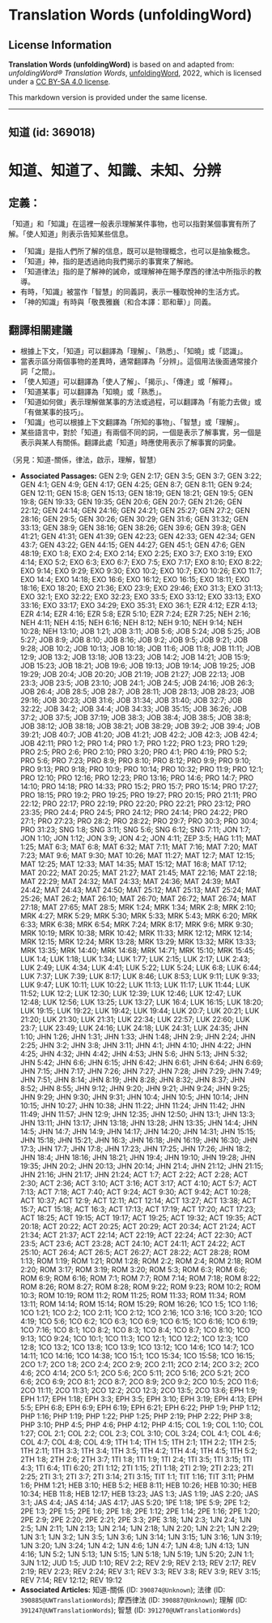 # Translation Words (unfoldingWord)

## License Information

**Translation Words (unfoldingWord)** is based on and adapted from: _unfoldingWord® Translation Words_, [unfoldingWord](https://unfoldingword.org/utw), 2022, which is licensed under a [CC BY-SA 4.0 license](https://creativecommons.org/licenses/by-sa/4.0/legalcode.en).

This markdown version is provided under the same license.



--------------------------------

## 知道 (id: 369018)

知道、知道了、知識、未知、分辨
===============

定義：
---

「知道」和「知識」在這裡一般表示理解某件事物，也可以指對某個事實有所了解。「使人知道」則表示告知某些信息。

* 「知識」是指人們所了解的信息，既可以是物理概念，也可以是抽象概念。
* 「知道」神，指的是透過祂向我們揭示的事實來了解祂。
* 「知道律法」指的是了解神的誡命，或理解神在賜予摩西的律法中所指示的教導。
* 有時，「知識」被當作「智慧」的同義詞，表示一種取悅神的生活方式。
* 「神的知識」有時與「敬畏雅巍（和合本譯：耶和華）」同義。

翻譯相關建議
------

* 根據上下文，「知道」可以翻譯為「理解」、「熟悉」、「知曉」或「認識」。
* 當表示區分兩個事物的差異時，通常翻譯為「分辨」。這個用法後面通常接介詞「之間」。
* 「使人知道」可以翻譯為「使人了解」、「揭示」、「傳達」或「解釋」。
* 「知道某事」可以翻譯為「知曉」或「熟悉」。
* 「知道如何做」表示理解做某事的方法或過程，可以翻譯為「有能力去做」或「有做某事的技巧」。
* 「知識」也可以根據上下文翻譯為「所知的事物」、「智慧」或「理解」。
* 某些語言中，對於「知道」有兩個不同的詞，一個是表示了解事實，另一個是表示與某人有關係。翻譯此處「知道」時應使用表示了解事實的詞彙。

（另見：知道\-關係，律法，啟示，理解，智慧）

* **Associated Passages:** GEN 2:9; GEN 2:17; GEN 3:5; GEN 3:7; GEN 3:22; GEN 4:1; GEN 4:9; GEN 4:17; GEN 4:25; GEN 8:7; GEN 8:11; GEN 9:24; GEN 12:11; GEN 15:8; GEN 15:13; GEN 18:19; GEN 18:21; GEN 19:5; GEN 19:8; GEN 19:33; GEN 19:35; GEN 20:6; GEN 20:7; GEN 21:26; GEN 22:12; GEN 24:14; GEN 24:16; GEN 24:21; GEN 25:27; GEN 27:2; GEN 28:16; GEN 29:5; GEN 30:26; GEN 30:29; GEN 31:6; GEN 31:32; GEN 33:13; GEN 38:9; GEN 38:16; GEN 38:26; GEN 39:6; GEN 39:8; GEN 41:21; GEN 41:31; GEN 41:39; GEN 42:23; GEN 42:33; GEN 42:34; GEN 43:7; GEN 43:22; GEN 44:15; GEN 44:27; GEN 45:1; GEN 47:6; GEN 48:19; EXO 1:8; EXO 2:4; EXO 2:14; EXO 2:25; EXO 3:7; EXO 3:19; EXO 4:14; EXO 5:2; EXO 6:3; EXO 6:7; EXO 7:5; EXO 7:17; EXO 8:10; EXO 8:22; EXO 9:14; EXO 9:29; EXO 9:30; EXO 10:2; EXO 10:7; EXO 10:26; EXO 11:7; EXO 14:4; EXO 14:18; EXO 16:6; EXO 16:12; EXO 16:15; EXO 18:11; EXO 18:16; EXO 18:20; EXO 21:36; EXO 23:9; EXO 29:46; EXO 31:3; EXO 31:13; EXO 32:1; EXO 32:22; EXO 32:23; EXO 33:5; EXO 33:12; EXO 33:13; EXO 33:16; EXO 33:17; EXO 34:29; EXO 35:31; EXO 36:1; EZR 4:12; EZR 4:13; EZR 4:14; EZR 4:16; EZR 5:8; EZR 5:10; EZR 7:24; EZR 7:25; NEH 2:16; NEH 4:11; NEH 4:15; NEH 6:16; NEH 8:12; NEH 9:10; NEH 9:14; NEH 10:28; NEH 13:10; JOB 1:21; JOB 3:11; JOB 5:6; JOB 5:24; JOB 5:25; JOB 5:27; JOB 8:9; JOB 8:10; JOB 8:16; JOB 9:2; JOB 9:5; JOB 9:21; JOB 9:28; JOB 10:2; JOB 10:13; JOB 10:18; JOB 11:6; JOB 11:8; JOB 11:11; JOB 12:9; JOB 13:2; JOB 13:18; JOB 13:23; JOB 14:2; JOB 14:21; JOB 15:9; JOB 15:23; JOB 18:21; JOB 19:6; JOB 19:13; JOB 19:14; JOB 19:25; JOB 19:29; JOB 20:4; JOB 20:20; JOB 21:19; JOB 21:27; JOB 22:13; JOB 23:3; JOB 23:5; JOB 23:10; JOB 24:1; JOB 24:5; JOB 24:16; JOB 26:3; JOB 26:4; JOB 28:5; JOB 28:7; JOB 28:11; JOB 28:13; JOB 28:23; JOB 29:16; JOB 30:23; JOB 31:6; JOB 31:34; JOB 31:40; JOB 32:7; JOB 32:22; JOB 34:2; JOB 34:4; JOB 34:33; JOB 35:15; JOB 36:26; JOB 37:2; JOB 37:5; JOB 37:19; JOB 38:3; JOB 38:4; JOB 38:5; JOB 38:8; JOB 38:12; JOB 38:18; JOB 38:21; JOB 38:29; JOB 39:2; JOB 39:4; JOB 39:21; JOB 40:7; JOB 41:20; JOB 41:21; JOB 42:2; JOB 42:3; JOB 42:4; JOB 42:11; PRO 1:2; PRO 1:4; PRO 1:7; PRO 1:22; PRO 1:23; PRO 1:29; PRO 2:5; PRO 2:6; PRO 2:10; PRO 3:20; PRO 4:1; PRO 4:19; PRO 5:2; PRO 5:6; PRO 7:23; PRO 8:9; PRO 8:10; PRO 8:12; PRO 9:9; PRO 9:10; PRO 9:13; PRO 9:18; PRO 10:9; PRO 10:14; PRO 10:32; PRO 11:9; PRO 12:1; PRO 12:10; PRO 12:16; PRO 12:23; PRO 13:16; PRO 14:6; PRO 14:7; PRO 14:10; PRO 14:18; PRO 14:33; PRO 15:2; PRO 15:7; PRO 15:14; PRO 17:27; PRO 18:15; PRO 19:2; PRO 19:25; PRO 19:27; PRO 20:15; PRO 21:11; PRO 22:12; PRO 22:17; PRO 22:19; PRO 22:20; PRO 22:21; PRO 23:12; PRO 23:35; PRO 24:4; PRO 24:5; PRO 24:12; PRO 24:14; PRO 24:22; PRO 27:1; PRO 27:23; PRO 28:2; PRO 28:22; PRO 29:7; PRO 30:3; PRO 30:4; PRO 31:23; SNG 1:8; SNG 3:11; SNG 5:6; SNG 6:12; SNG 7:11; JON 1:7; JON 1:10; JON 1:12; JON 3:9; JON 4:2; JON 4:11; ZEP 3:5; HAG 1:11; MAT 1:25; MAT 6:3; MAT 6:8; MAT 6:32; MAT 7:11; MAT 7:16; MAT 7:20; MAT 7:23; MAT 9:6; MAT 9:30; MAT 10:26; MAT 11:27; MAT 12:7; MAT 12:15; MAT 12:25; MAT 12:33; MAT 14:35; MAT 15:12; MAT 16:8; MAT 17:12; MAT 20:22; MAT 20:25; MAT 21:27; MAT 21:45; MAT 22:16; MAT 22:18; MAT 22:29; MAT 24:32; MAT 24:33; MAT 24:36; MAT 24:39; MAT 24:42; MAT 24:43; MAT 24:50; MAT 25:12; MAT 25:13; MAT 25:24; MAT 25:26; MAT 26:2; MAT 26:10; MAT 26:70; MAT 26:72; MAT 26:74; MAT 27:18; MAT 27:65; MAT 28:5; MRK 1:24; MRK 1:34; MRK 2:8; MRK 2:10; MRK 4:27; MRK 5:29; MRK 5:30; MRK 5:33; MRK 5:43; MRK 6:20; MRK 6:33; MRK 6:38; MRK 6:54; MRK 7:24; MRK 8:17; MRK 9:6; MRK 9:30; MRK 10:19; MRK 10:38; MRK 10:42; MRK 11:33; MRK 12:12; MRK 12:14; MRK 12:15; MRK 12:24; MRK 13:28; MRK 13:29; MRK 13:32; MRK 13:33; MRK 13:35; MRK 14:40; MRK 14:68; MRK 14:71; MRK 15:10; MRK 15:45; LUK 1:4; LUK 1:18; LUK 1:34; LUK 1:77; LUK 2:15; LUK 2:17; LUK 2:43; LUK 2:49; LUK 4:34; LUK 4:41; LUK 5:22; LUK 5:24; LUK 6:8; LUK 6:44; LUK 7:37; LUK 7:39; LUK 8:17; LUK 8:46; LUK 8:53; LUK 9:11; LUK 9:33; LUK 9:47; LUK 10:11; LUK 10:22; LUK 11:13; LUK 11:17; LUK 11:44; LUK 11:52; LUK 12:2; LUK 12:30; LUK 12:39; LUK 12:46; LUK 12:47; LUK 12:48; LUK 12:56; LUK 13:25; LUK 13:27; LUK 16:4; LUK 16:15; LUK 18:20; LUK 19:15; LUK 19:22; LUK 19:42; LUK 19:44; LUK 20:7; LUK 20:21; LUK 21:20; LUK 21:30; LUK 21:31; LUK 22:34; LUK 22:57; LUK 22:60; LUK 23:7; LUK 23:49; LUK 24:16; LUK 24:18; LUK 24:31; LUK 24:35; JHN 1:10; JHN 1:26; JHN 1:31; JHN 1:33; JHN 1:48; JHN 2:9; JHN 2:24; JHN 2:25; JHN 3:2; JHN 3:8; JHN 3:11; JHN 4:1; JHN 4:10; JHN 4:22; JHN 4:25; JHN 4:32; JHN 4:42; JHN 4:53; JHN 5:6; JHN 5:13; JHN 5:32; JHN 5:42; JHN 6:6; JHN 6:15; JHN 6:42; JHN 6:61; JHN 6:64; JHN 6:69; JHN 7:15; JHN 7:17; JHN 7:26; JHN 7:27; JHN 7:28; JHN 7:29; JHN 7:49; JHN 7:51; JHN 8:14; JHN 8:19; JHN 8:28; JHN 8:32; JHN 8:37; JHN 8:52; JHN 8:55; JHN 9:12; JHN 9:20; JHN 9:21; JHN 9:24; JHN 9:25; JHN 9:29; JHN 9:30; JHN 9:31; JHN 10:4; JHN 10:5; JHN 10:14; JHN 10:15; JHN 10:27; JHN 10:38; JHN 11:22; JHN 11:24; JHN 11:42; JHN 11:49; JHN 11:57; JHN 12:9; JHN 12:35; JHN 12:50; JHN 13:1; JHN 13:3; JHN 13:11; JHN 13:17; JHN 13:18; JHN 13:28; JHN 13:35; JHN 14:4; JHN 14:5; JHN 14:7; JHN 14:9; JHN 14:17; JHN 14:20; JHN 14:31; JHN 15:15; JHN 15:18; JHN 15:21; JHN 16:3; JHN 16:18; JHN 16:19; JHN 16:30; JHN 17:3; JHN 17:7; JHN 17:8; JHN 17:23; JHN 17:25; JHN 17:26; JHN 18:2; JHN 18:4; JHN 18:16; JHN 18:21; JHN 19:4; JHN 19:10; JHN 19:28; JHN 19:35; JHN 20:2; JHN 20:13; JHN 20:14; JHN 21:4; JHN 21:12; JHN 21:15; JHN 21:16; JHN 21:17; JHN 21:24; ACT 1:7; ACT 2:22; ACT 2:28; ACT 2:30; ACT 2:36; ACT 3:10; ACT 3:16; ACT 3:17; ACT 4:10; ACT 5:7; ACT 7:13; ACT 7:18; ACT 7:40; ACT 9:24; ACT 9:30; ACT 9:42; ACT 10:28; ACT 10:37; ACT 12:9; ACT 12:11; ACT 12:14; ACT 13:27; ACT 13:38; ACT 15:7; ACT 15:18; ACT 16:3; ACT 17:13; ACT 17:19; ACT 17:20; ACT 17:23; ACT 18:25; ACT 19:15; ACT 19:17; ACT 19:25; ACT 19:32; ACT 19:35; ACT 20:18; ACT 20:22; ACT 20:25; ACT 20:29; ACT 20:34; ACT 21:24; ACT 21:34; ACT 21:37; ACT 22:14; ACT 22:19; ACT 22:24; ACT 22:30; ACT 23:5; ACT 23:6; ACT 23:28; ACT 24:10; ACT 24:11; ACT 24:22; ACT 25:10; ACT 26:4; ACT 26:5; ACT 26:27; ACT 28:22; ACT 28:28; ROM 1:13; ROM 1:19; ROM 1:21; ROM 1:28; ROM 2:2; ROM 2:4; ROM 2:18; ROM 2:20; ROM 3:17; ROM 3:19; ROM 3:20; ROM 5:3; ROM 6:3; ROM 6:6; ROM 6:9; ROM 6:16; ROM 7:1; ROM 7:7; ROM 7:14; ROM 7:18; ROM 8:22; ROM 8:26; ROM 8:27; ROM 8:28; ROM 9:22; ROM 9:23; ROM 10:2; ROM 10:3; ROM 10:19; ROM 11:2; ROM 11:25; ROM 11:33; ROM 11:34; ROM 13:11; ROM 14:14; ROM 15:14; ROM 15:29; ROM 16:26; 1CO 1:5; 1CO 1:16; 1CO 1:21; 1CO 2:2; 1CO 2:11; 1CO 2:12; 1CO 2:16; 1CO 3:16; 1CO 3:20; 1CO 4:19; 1CO 5:6; 1CO 6:2; 1CO 6:3; 1CO 6:9; 1CO 6:15; 1CO 6:16; 1CO 6:19; 1CO 7:16; 1CO 8:1; 1CO 8:2; 1CO 8:3; 1CO 8:4; 1CO 8:7; 1CO 8:10; 1CO 9:13; 1CO 9:24; 1CO 10:1; 1CO 11:3; 1CO 12:1; 1CO 12:2; 1CO 12:3; 1CO 12:8; 1CO 13:2; 1CO 13:8; 1CO 13:9; 1CO 13:12; 1CO 14:6; 1CO 14:7; 1CO 14:11; 1CO 14:16; 1CO 14:38; 1CO 15:1; 1CO 15:34; 1CO 15:58; 1CO 16:15; 2CO 1:7; 2CO 1:8; 2CO 2:4; 2CO 2:9; 2CO 2:11; 2CO 2:14; 2CO 3:2; 2CO 4:6; 2CO 4:14; 2CO 5:1; 2CO 5:6; 2CO 5:11; 2CO 5:16; 2CO 5:21; 2CO 6:6; 2CO 6:9; 2CO 8:1; 2CO 8:7; 2CO 8:9; 2CO 9:2; 2CO 10:5; 2CO 11:6; 2CO 11:11; 2CO 11:31; 2CO 12:2; 2CO 12:3; 2CO 13:5; 2CO 13:6; EPH 1:9; EPH 1:17; EPH 1:18; EPH 3:3; EPH 3:5; EPH 3:10; EPH 3:19; EPH 4:13; EPH 5:5; EPH 6:8; EPH 6:9; EPH 6:19; EPH 6:21; EPH 6:22; PHP 1:9; PHP 1:12; PHP 1:16; PHP 1:19; PHP 1:22; PHP 1:25; PHP 2:19; PHP 2:22; PHP 3:8; PHP 3:10; PHP 4:5; PHP 4:6; PHP 4:12; PHP 4:15; COL 1:9; COL 1:10; COL 1:27; COL 2:1; COL 2:2; COL 2:3; COL 3:10; COL 3:24; COL 4:1; COL 4:6; COL 4:7; COL 4:8; COL 4:9; 1TH 1:4; 1TH 1:5; 1TH 2:1; 1TH 2:2; 1TH 2:5; 1TH 2:11; 1TH 3:3; 1TH 3:4; 1TH 3:5; 1TH 4:2; 1TH 4:4; 1TH 4:5; 1TH 5:2; 2TH 1:8; 2TH 2:6; 2TH 3:7; 1TI 1:8; 1TI 1:9; 1TI 2:4; 1TI 3:5; 1TI 3:15; 1TI 4:3; 1TI 6:4; 1TI 6:20; 2TI 1:12; 2TI 1:15; 2TI 1:18; 2TI 2:19; 2TI 2:23; 2TI 2:25; 2TI 3:1; 2TI 3:7; 2TI 3:14; 2TI 3:15; TIT 1:1; TIT 1:16; TIT 3:11; PHM 1:6; PHM 1:21; HEB 3:10; HEB 5:2; HEB 8:11; HEB 10:26; HEB 10:30; HEB 10:34; HEB 11:8; HEB 12:17; HEB 13:23; JAS 1:3; JAS 1:19; JAS 2:20; JAS 3:1; JAS 4:4; JAS 4:14; JAS 4:17; JAS 5:20; 1PE 1:18; 1PE 5:9; 2PE 1:2; 2PE 1:3; 2PE 1:5; 2PE 1:6; 2PE 1:8; 2PE 1:12; 2PE 1:14; 2PE 1:16; 2PE 1:20; 2PE 2:9; 2PE 2:20; 2PE 2:21; 2PE 3:3; 2PE 3:18; 1JN 2:3; 1JN 2:4; 1JN 2:5; 1JN 2:11; 1JN 2:13; 1JN 2:14; 1JN 2:18; 1JN 2:20; 1JN 2:21; 1JN 2:29; 1JN 3:1; 1JN 3:2; 1JN 3:5; 1JN 3:6; 1JN 3:14; 1JN 3:15; 1JN 3:16; 1JN 3:19; 1JN 3:20; 1JN 3:24; 1JN 4:2; 1JN 4:6; 1JN 4:7; 1JN 4:8; 1JN 4:13; 1JN 4:16; 1JN 5:2; 1JN 5:13; 1JN 5:15; 1JN 5:18; 1JN 5:19; 1JN 5:20; 2JN 1:1; 3JN 1:12; JUD 1:5; JUD 1:10; REV 2:2; REV 2:9; REV 2:13; REV 2:17; REV 2:19; REV 2:23; REV 2:24; REV 3:1; REV 3:3; REV 3:8; REV 3:9; REV 3:15; REV 7:14; REV 12:12; REV 19:12
* **Associated Articles:** 知道-關係 (ID: `390874@Unknown`); 法律 (ID: `390885@UWTranslationWords`); 摩西律法 (ID: `390887@Unknown`); 理解 (ID: `391247@UWTranslationWords`); 智慧 (ID: `391270@UWTranslationWords`)

